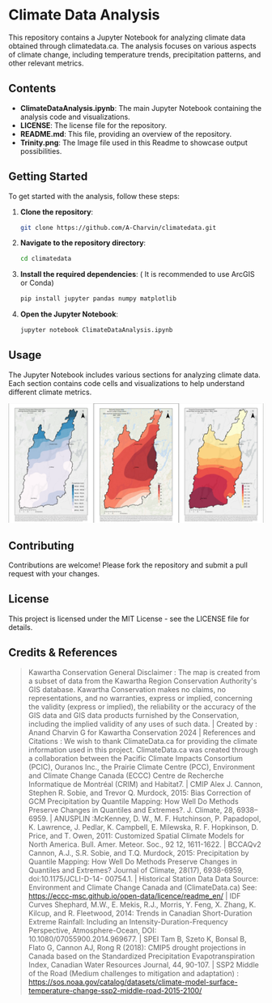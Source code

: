 # Climate Data Analysis

This repository contains a Jupyter Notebook for analyzing climate data obtained through climatedata.ca.
The analysis focuses on various aspects of climate change, including temperature trends, precipitation patterns, and other relevant metrics.

## Contents

- **ClimateDataAnalysis.ipynb**: The main Jupyter Notebook containing the analysis code and visualizations.
- **LICENSE**: The license file for the repository.
- **README.md**: This file, providing an overview of the repository.
- **Trinity.png**: The Image file used in this Readme to showcase output possibilities.

## Getting Started

To get started with the analysis, follow these steps:

1. **Clone the repository**:
   ```bash
   git clone https://github.com/A-Charvin/climatedata.git
   ```
2. **Navigate to the repository directory**:
   ```bash
   cd climatedata
   ```
3. **Install the required dependencies**: ( It is recommended to use ArcGIS or Conda)
   ```bash
   pip install jupyter pandas numpy matplotlib
   ```
4. **Open the Jupyter Notebook**:
   ```bash
   jupyter notebook ClimateDataAnalysis.ipynb
   ```

## Usage

The Jupyter Notebook includes various sections for analyzing climate data. Each section contains code cells and visualizations to help understand different climate metrics.

<img src="Trinity.png" width="900">

## Contributing

Contributions are welcome! Please fork the repository and submit a pull request with your changes.


## License

This project is licensed under the MIT License - see the LICENSE file for details.

## Credits & References

> Kawartha Conservation General Disclaimer : The map is created from a subset of data from the Kawartha Region Conservation Authority's GIS database. Kawartha Conservation makes no claims, no representations, and no warranties, express or implied, concerning the validity (express or implied), the reliability or the accuracy of the GIS data and GIS data products furnished by the Conservation, including the implied validity of any uses of such data. | Created by : Anand Charvin G for Kawartha Conservation 2024 | References and Citations : We wish to thank ClimateData.ca for providing the climate information used in this project. ClimateData.ca was created through a collaboration between the Pacific Climate Impacts Consortium (PCIC), Ouranos Inc., the Prairie Climate Centre (PCC), Environment and Climate Change Canada (ECCC) Centre de Recherche Informatique de Montréal (CRIM) and Habitat7. | CMIP Alex J. Cannon, Stephen R. Sobie, and Trevor Q. Murdock, 2015: Bias Correction of GCM Precipitation by Quantile Mapping: How Well Do Methods Preserve Changes in Quantiles and Extremes?. J. Climate, 28, 6938–6959. | ANUSPLIN :McKenney, D. W., M. F. Hutchinson, P. Papadopol, K. Lawrence, J. Pedlar, K. Campbell, E. Milewska, R. F. Hopkinson, D. Price, and T. Owen, 2011: Customized Spatial Climate Models for North America. Bull. Amer. Meteor. Soc., 92 12, 1611-1622. | BCCAQv2 Cannon, A.J., S.R. Sobie, and T.Q. Murdock, 2015: Precipitation by Quantile Mapping: How Well Do Methods Preserve Changes in Quantiles and Extremes? Journal of Climate, 28(17), 6938-6959, doi:10.1175/JCLI-D-14- 00754.1. | Historical Station Data Data Source: Environment and Climate Change Canada and (ClimateData.ca) See: https://eccc-msc.github.io/open-data/licence/readme_en/  | IDF Curves Shephard, M.W., E. Mekis, R.J., Morris, Y. Feng, X. Zhang, K. Kilcup, and R. Fleetwood, 2014: Trends in Canadian Short-Duration Extreme Rainfall: Including an Intensity-Duration-Frequency Perspective, Atmosphere-Ocean, DOI: 10.1080/07055900.2014.969677. | SPEI Tam B, Szeto K, Bonsal B, Flato G, Cannon AJ, Rong R (2018): CMIP5 drought projections in Canada based on the Standardized Precipitation Evapotranspiration Index, Canadian Water Resources Journal, 44, 90-107. | SSP2 Middle of the Road (Medium challenges to mitigation and adaptation) : https://sos.noaa.gov/catalog/datasets/climate-model-surface-temperature-change-ssp2-middle-road-2015-2100/
